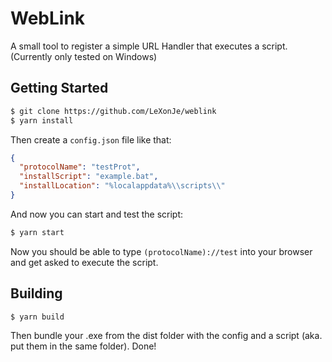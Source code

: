 # WebLink

A small tool to register a simple URL Handler that executes a script.
(Currently only tested on Windows)

## Getting Started

```sh
$ git clone https://github.com/LeXonJe/weblink
$ yarn install
```

Then create a `config.json` file like that:

```json
{
  "protocolName": "testProt",
  "installScript": "example.bat",
  "installLocation": "%localappdata%\\scripts\\"
}
```

And now you can start and test the script:

```sh
$ yarn start
```

Now you should be able to type `(protocolName)://test` into your browser and get asked to execute the script.

## Building

```sh
$ yarn build
```

Then bundle your .exe from the dist folder with the config and a script (aka. put them in the same folder). Done!
